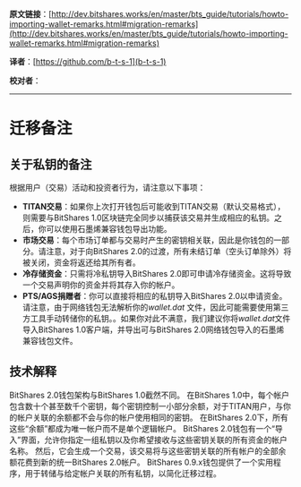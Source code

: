   **原文链接**：[http://dev.bitshares.works/en/master/bts_guide/tutorials/howto-importing-wallet-remarks.html#migration-remarks](http://dev.bitshares.works/en/master/bts_guide/tutorials/howto-importing-wallet-remarks.html#migration-remarks)
 
 **译者**：[https://github.com/b-t-s-1](b-t-s-1)
 
 **校对者**： 
  
***  


# 迁移备注

## 关于私钥的备注

根据用户（交易）活动和投资者行为，请注意以下事项：

* **TITAN交易**：如果你上次打开钱包后可能收到TITAN交易（默认交易格式），则需要与BitShares 1.0区块链完全同步以捕获该交易并生成相应的私钥。之后，你可以使用石墨烯兼容钱包导出功能。
* **市场交易**：每个市场订单都与交易时产生的密钥相关联，因此是你钱包的一部分。请注意，对于向BitShares 2.0的过渡，所有未结订单（空头订单除外）将被关闭，资金将返还给其所有者。
* **冷存储资金**：只需将冷私钥导入BitShares 2.0即可申请冷存储资金。这将导致一个交易声明你的资金并将其存入你的帐户。
* **PTS/AGS捐赠者**：你可以直接将相应的私钥导入BitShares 2.0以申请资金。请注意，由于网络钱包无法解析你的*wallet.dat* 文件，因此可能需要使用第三方工具手动转储你的私钥。。如果你对此不满意，我们建议你将*wallet.dat*文件导入BitShares 1.0客户端，并导出可与BitShares 2.0网络钱包导入的石墨烯兼容钱包文件。

## 技术解释

BitShares 2.0钱包架构与BitShares 1.0截然不同。 在BitShares 1.0中，每个帐户包含数十个甚至数千个密钥，每个密钥控制一小部分余额，对于TITAN用户，与你的帐户关联的余额都不会与你的帐户使用相同的密钥。 在BitShares 2.0下，所有这些“余额”都成为唯一帐户而不是单个逻辑帐户。 BitShares 2.0钱包有一个“导入”界面，允许你指定一组私钥以及你希望接收与这些密钥关联的所有资金的帐户名称。 然后，它会生成一个交易，该交易将与这些密钥关联的所有帐户的全部余额花费到新的统一BitShares 2.0帐户。 BitShares 0.9.x钱包提供了一个实用程序，用于转储与给定帐户关联的所有私钥，以简化迁移过程。